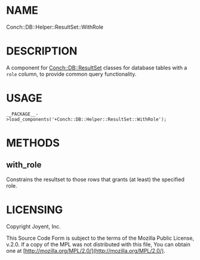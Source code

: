 # NAME

Conch::DB::Helper::ResultSet::WithRole

# DESCRIPTION

A component for [Conch::DB::ResultSet](../modules/Conch::DB::ResultSet) classes for database tables with a `role`
column, to provide common query functionality.

# USAGE

```
__PACKAGE__->load_components('+Conch::DB::Helper::ResultSet::WithRole');
```

# METHODS

## with\_role

Constrains the resultset to those rows that grants (at least) the specified role.

# LICENSING

Copyright Joyent, Inc.

This Source Code Form is subject to the terms of the Mozilla Public License,
v.2.0. If a copy of the MPL was not distributed with this file, You can obtain
one at [http://mozilla.org/MPL/2.0/](http://mozilla.org/MPL/2.0/).

